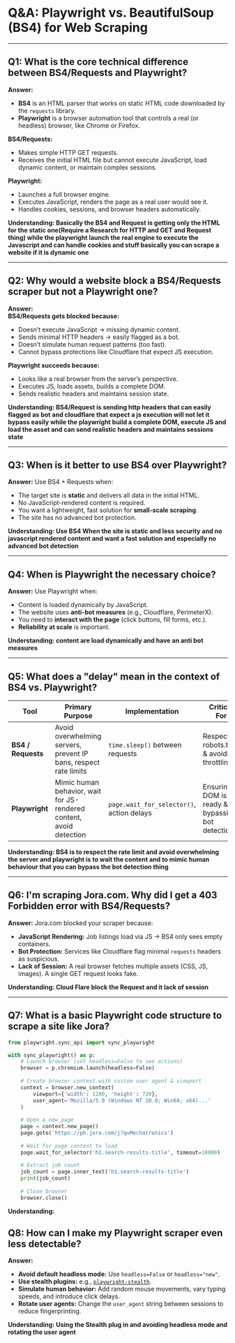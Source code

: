 # Q&A: Playwright vs. BeautifulSoup (BS4) for Web Scraping

---

## Q1: What is the core technical difference between BS4/Requests and Playwright?

**Answer:**  
- **BS4** is an HTML parser that works on static HTML code downloaded by the `requests` library.  
- **Playwright** is a browser automation tool that controls a real (or headless) browser, like Chrome or Firefox.  

**BS4/Requests:**  
- Makes simple HTTP GET requests.  
- Receives the initial HTML file but cannot execute JavaScript, load dynamic content, or maintain complex sessions.  

**Playwright:**  
- Launches a full browser engine.  
- Executes JavaScript, renders the page as a real user would see it.  
- Handles cookies, sessions, and browser headers automatically.  

**Understanding: Basically the BS4 and Request is getting only the HTML for the static one(Require a Research for HTTP and GET and Request thing) while the playwright launch the real engine to execute the Javascript and can handle cookies and stuff basically you can scrape a website if it is dynamic one**


---

## Q2: Why would a website block a BS4/Requests scraper but not a Playwright one?

**Answer:**  
**BS4/Requests gets blocked because:**  
- Doesn’t execute JavaScript → missing dynamic content.  
- Sends minimal HTTP headers → easily flagged as a bot.  
- Doesn’t simulate human request patterns (too fast).  
- Cannot bypass protections like Cloudflare that expect JS execution.  

**Playwright succeeds because:**  
- Looks like a real browser from the server’s perspective.  
- Executes JS, loads assets, builds a complete DOM.  
- Sends realistic headers and maintains session state.  

**Understanding: BS4/Request is sending http headers that can easily flagged as bot and cloudflare that expect a js execution will not let it bypass easily while the playwright build a complete DOM, execute JS and load the asset and can send realistic headers and maintains sessions state**

---

## Q3: When is it better to use BS4 over Playwright?

**Answer:** Use BS4 + Requests when:  
- The target site is **static** and delivers all data in the initial HTML.  
- No JavaScript-rendered content is required.  
- You want a lightweight, fast solution for **small-scale scraping**.  
- The site has no advanced bot protection.  

**Understanding: Use BS4 When the site is static and less security and no javascript rendered content and want a fast solution and especially no advanced bot detection** 

---

## Q4: When is Playwright the necessary choice?

**Answer:** Use Playwright when:  
- Content is loaded dynamically by JavaScript.  
- The website uses **anti-bot measures** (e.g., Cloudflare, PerimeterX).  
- You need to **interact with the page** (click buttons, fill forms, etc.).  
- **Reliability at scale** is important.  
  
**Understanding: content are load dynamically and have an anti bot measures** 

---

## Q5: What does a "delay" mean in the context of BS4 vs. Playwright?

| Tool              | Primary Purpose | Implementation | Critical For |
|-------------------|-----------------|----------------|--------------|
| **BS4 / Requests** | Avoid overwhelming servers, prevent IP bans, respect rate limits | `time.sleep()` between requests | Respecting robots.txt & avoiding throttling |
| **Playwright**    | Mimic human behavior, wait for JS-rendered content, avoid detection | `page.wait_for_selector()`, action delays | Ensuring DOM is ready & bypassing bot detection |

**Understanding: BS4 is to respect the rate limit and avoid overwhelming the server and playwright is to wait the content and to mimic human behaviour that you can bypass the bot detection thing** 

---

## Q6: I'm scraping Jora.com. Why did I get a 403 Forbidden error with BS4/Requests?

**Answer:** Jora.com blocked your scraper because:  
- **JavaScript Rendering:** Job listings load via JS → BS4 only sees empty containers.  
- **Bot Protection:** Services like Cloudflare flag minimal `requests` headers as suspicious.  
- **Lack of Session:** A real browser fetches multiple assets (CSS, JS, images). A single GET request looks fake.  

**Understanding: Cloud Flare block the Request and it lack of session** 

---

## Q7: What is a basic Playwright code structure to scrape a site like Jora?

```python
from playwright.sync_api import sync_playwright

with sync_playwright() as p:
    # Launch browser (set headless=False to see actions)
    browser = p.chromium.launch(headless=False)
    
    # Create browser context with custom user agent & viewport
    context = browser.new_context(
        viewport={'width': 1280, 'height': 720},
        user_agent='Mozilla/5.0 (Windows NT 10.0; Win64; x64)...'
    )
    
    # Open a new page
    page = context.new_page()
    page.goto('https://ph.jora.com/j?q=Mechatronics')
    
    # Wait for page content to load
    page.wait_for_selector('h1.search-results-title', timeout=10000)
    
    # Extract job count
    job_count = page.inner_text('h1.search-results-title')
    print(job_count)
    
    # Close browser
    browser.close()

```

**Understanding:** 

## Q8: How can I make my Playwright scraper even less detectable?

**Answer:**  

- **Avoid default headless mode:** Use `headless=False` or `headless="new"`.  
- **Use stealth plugins:** e.g., [`playwright-stealth`](https://github.com/AtuboDad/playwright-stealth).  
- **Simulate human behavior:** Add random mouse movements, vary typing speeds, and introduce click delays.  
- **Rotate user agents:** Change the `user_agent` string between sessions to reduce fingerprinting.  

**Understanding: Using the Stealth plug in and avoiding headless mode and rotating the user agent** 
